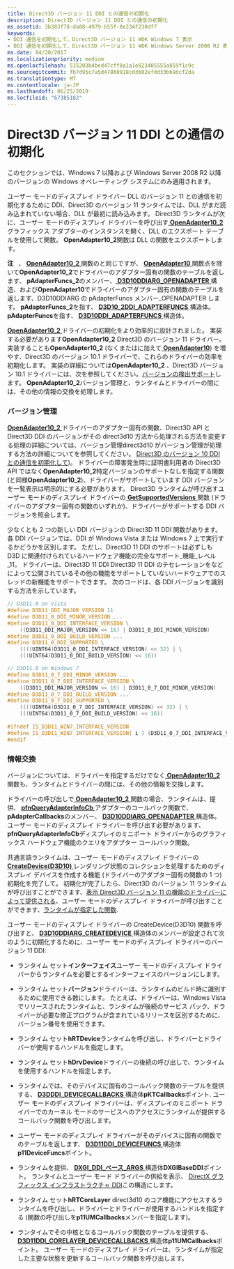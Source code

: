 ```yaml
---
title: Direct3D バージョン 11 DDI との通信の初期化
description: Direct3D バージョン 11 DDI との通信の初期化
ms.assetid: 3b383f78-da88-4979-b55f-8e234f230df7
keywords:
- DDI 通信を初期化して、Direct3D バージョン 11 WDK Windows 7 表示
- DDI 通信を初期化して、Direct3D バージョン 11 WDK Windows Server 2008 R2 表示
ms.date: 04/20/2017
ms.localizationpriority: medium
ms.openlocfilehash: 515203b4bed47cff8a1a1e823405555a859f1c9c
ms.sourcegitcommit: fb7d95c7a5d47860918cd3602efdd33b69dcf2da
ms.translationtype: MT
ms.contentlocale: ja-JP
ms.lasthandoff: 06/25/2019
ms.locfileid: "67385182"
---
```

# <a name="initializing-communication-with-the-direct3d-version-11-ddi"></a>Direct3D バージョン 11 DDI との通信の初期化


このセクションでは、Windows 7 以降および Windows Server 2008 R2 以降のバージョンの Windows オペレーティング システムにのみ適用されます。

ユーザー モードのディスプレイ ドライバー DLL のバージョン 11 との通信を初期化するために DDI、Direct3D のバージョン 11 ランタイムでは、DLL がまだ読み込まれていない場合、DLL が最初に読み込みます。 Direct3D ランタイムが次に、ユーザー モードのディスプレイ ドライバーを呼び出す[ **OpenAdapter10\_2** ](https://docs.microsoft.com/windows-hardware/drivers/ddi/content/d3d10umddi/nc-d3d10umddi-pfnd3d10ddi_openadapter)グラフィックス アダプターのインスタンスを開く、DLL のエクスポート テーブルを使用して関数。 **OpenAdapter10\_2**関数は DLL の関数をエクスポートします。

**注**   、 [ **OpenAdapter10\_2** ](https://docs.microsoft.com/windows-hardware/drivers/ddi/content/d3d10umddi/nc-d3d10umddi-pfnd3d10ddi_openadapter)関数のと同じですが、 [ **OpenAdapter10** ](https://docs.microsoft.com/windows-hardware/drivers/ddi/content/d3d10umddi/nc-d3d10umddi-pfnd3d10ddi_openadapter)関数点を除いて**OpenAdapter10\_2**でドライバーのアダプター固有の関数のテーブルを返します、 **pAdapterFuncs\_2**のメンバー、[ **D3D10DDIARG\_OPENADAPTER** ](https://docs.microsoft.com/windows-hardware/drivers/ddi/content/d3d10umddi/ns-d3d10umddi-d3d10ddiarg_openadapter)構造、および**OpenAdapter10**でドライバーのアダプター固有の関数のテーブルを返します、D3D10DDIARG の pAdapterFuncs メンバー\_OPENADAPTER します。 **pAdapterFuncs\_2**を指す、 [ **D3D10\_2DDI\_ADAPTERFUNCS** ](https://docs.microsoft.com/windows-hardware/drivers/ddi/content/d3d10umddi/ns-d3d10umddi-d3d10_2ddi_adapterfuncs)構造体。**pAdapterFuncs**を指す、 [ **D3D10DDI\_ADAPTERFUNCS** ](https://docs.microsoft.com/windows-hardware/drivers/ddi/content/d3d10umddi/ns-d3d10umddi-d3d10ddi_adapterfuncs)構造体。

 

[**OpenAdapter10\_2** ](https://docs.microsoft.com/windows-hardware/drivers/ddi/content/d3d10umddi/nc-d3d10umddi-pfnd3d10ddi_openadapter)ドライバーの初期化をより効率的に設計されました。 実装する必要があります**OpenAdapter10\_2** Direct3D のバージョン 11 ドライバー。 実装することも**OpenAdapter10\_2** (なくまたはに加えて[ **OpenAdapter10**](https://docs.microsoft.com/windows-hardware/drivers/ddi/content/d3d10umddi/nc-d3d10umddi-pfnd3d10ddi_openadapter)) を増やす、Direct3D のバージョン 10.1 ドライバーで、これらのドライバーの効率を初期化します。 実装の詳細については**OpenAdapter10\_2** 、Direct3D バージョン 10.1 ドライバーには、次を参照してください。[バージョンの検出サポート](version-discovery-support.md)します。 **OpenAdapter10\_2**バージョン管理と、ランタイムとドライバーの間には、その他の情報の交換を処理します。

### <a name="span-idversioningspanspan-idversioningspanversioning"></a><span id="versioning"></span><span id="VERSIONING"></span>バージョン管理

[**OpenAdapter10\_2** ](https://docs.microsoft.com/windows-hardware/drivers/ddi/content/d3d10umddi/nc-d3d10umddi-pfnd3d10ddi_openadapter)ドライバーのアダプター固有の関数、Direct3D API と Direct3D DDI のバージョンがその direct3d10 方法から処理される方法を変更する処理の詳細については、バージョン管理direct3d10 がバージョン管理が処理する方法の詳細についてを参照してください。 [Direct3D のバージョン 10 DDI との通信を初期化して](initializing-communication-with-the-direct3d-version-10-ddi.md))。 ドライバーの障害発生時に証明書利用者の Direct3D API ではなく**OpenAdapter10\_2**特定バージョンのサポートなしを指定する関数 (と同様**OpenAdapter10\_2**)、ドライバーがサポートしています DDI バージョンを一覧表示は明示的にする必要があります。 Direct3D ランタイムが呼び出すユーザー モードのディスプレイ ドライバーの[ **GetSupportedVersions** ](https://docs.microsoft.com/windows-hardware/drivers/ddi/content/d3d10umddi/nc-d3d10umddi-pfnd3d10_2ddi_getsupportedversions)関数 (ドライバーのアダプター固有の関数のいずれか)、ドライバーがサポートする DDI バージョンを照会します。

少なくとも 2 つの新しい DDI バージョンの Direct3D 11 DDI 関数があります。 各 DDI バージョンでは、DDI が Windows Vista または Windows 7 上で実行するかどうかを区別します。 ただし、Direct3D 11 DDI のサポートは必ずしも D3D に関連付けられているハードウェア機能の完全なサポート\_機能\_レベル\_11。 ドライバーは、Direct3D 11 DDI Direct3D 11 DDI のテセレーションをなどによって公開されているその他の機能をサポートしていないハードウェアでのスレッドの新機能をサポートできます。 次のコードは、各 DDI バージョンを識別する方法を示しています。

```cpp
// D3D11.0 on Vista
#define D3D11_DDI_MAJOR_VERSION 11
#define D3D11_0_DDI_MINOR_VERSION ...
#define D3D11_0_DDI_INTERFACE_VERSION \
    ((D3D11_DDI_MAJOR_VERSION << 16) | D3D11_0_DDI_MINOR_VERSION)
#define D3D11_0_DDI_BUILD_VERSION ...
#define D3D11_0_DDI_SUPPORTED \
    ((((UINT64)D3D11_0_DDI_INTERFACE_VERSION) << 32) | \
    (((UINT64)D3D11_0_DDI_BUILD_VERSION) << 16))

// D3D11.0 on Windows 7
#define D3D11_0_7_DDI_MINOR_VERSION ...
#define D3D11_0_7_DDI_INTERFACE_VERSION \
    ((D3D11_DDI_MAJOR_VERSION << 16) | D3D11_0_7_DDI_MINOR_VERSION)
#define D3D11_0_7_DDI_BUILD_VERSION ...
#define D3D11_0_7_DDI_SUPPORTED \
    ((((UINT64)D3D11_0_7_DDI_INTERFACE_VERSION) << 32) | \
    (((UINT64)D3D11_0_7_DDI_BUILD_VERSION) << 16))
 
#ifndef IS_D3D11_WIN7_INTERFACE_VERSION
#define IS_D3D11_WIN7_INTERFACE_VERSION( i ) (D3D11_0_7_DDI_INTERFACE_VERSION == i)
#endif 
```

### <a name="span-idinformationexchangespanspan-idinformationexchangespaninformation-exchange"></a><span id="information_exchange"></span><span id="INFORMATION_EXCHANGE"></span>情報交換

バージョンについては、ドライバーを指定するだけでなく[ **OpenAdapter10\_2** ](https://docs.microsoft.com/windows-hardware/drivers/ddi/content/d3d10umddi/nc-d3d10umddi-pfnd3d10ddi_openadapter)関数も、ランタイムとドライバーの間には、その他の情報を交換します。

ドライバーの呼び出しで[ **OpenAdapter10\_2** ](https://docs.microsoft.com/windows-hardware/drivers/ddi/content/d3d10umddi/nc-d3d10umddi-pfnd3d10ddi_openadapter)関数の場合、ランタイムは、提供、 [ **pfnQueryAdapterInfoCb** ](https://docs.microsoft.com/windows-hardware/drivers/ddi/content/d3dumddi/nc-d3dumddi-pfnd3dddi_queryadapterinfocb)アダプターのコールバック関数で、 **pAdapterCallbacks**のメンバー、 [ **D3D10DDIARG\_OPENADAPTER** ](https://docs.microsoft.com/windows-hardware/drivers/ddi/content/d3d10umddi/ns-d3d10umddi-d3d10ddiarg_openadapter)構造体。 ユーザー モードのディスプレイ ドライバーを呼び出す必要があります、 **pfnQueryAdapterInfoCb**ディスプレイのミニポート ドライバーからのグラフィックス ハードウェア機能のクエリをアダプター コールバック関数。

共通言語ランタイムは、ユーザー モードのディスプレイ ドライバーの[ **CreateDevice(D3D10)** ](https://docs.microsoft.com/windows-hardware/drivers/ddi/content/d3d10umddi/nc-d3d10umddi-pfnd3d10ddi_createdevice)レンダリング状態のコレクションを処理するためのディスプレイ デバイスを作成する機能 (ドライバーのアダプター固有の関数の 1 つ)初期化を完了して。 初期化が完了したら、Direct3D のバージョン 11 ランタイムが呼び出すことができます、[表示 Direct3D バージョン 11 の機能のドライバーによって提供される](https://docs.microsoft.com/windows-hardware/drivers/ddi/content/index)、ユーザー モードのディスプレイ ドライバーが呼び出すことができます、[ランタイムが指定した関数](https://docs.microsoft.com/windows-hardware/drivers/ddi/content/index).

ユーザー モードのディスプレイ ドライバーの CreateDevice(D3D10) 関数を呼び出すと、 [ **D3D10DDIARG\_CREATEDEVICE** ](https://docs.microsoft.com/windows-hardware/drivers/ddi/content/d3d10umddi/ns-d3d10umddi-d3d10ddiarg_createdevice)構造体のメンバーが設定されて次のように初期化するために、ユーザー モードのディスプレイ ドライバーのバージョン 11 DDI:

-   ランタイム セット**インターフェイス**ユーザー モードのディスプレイ ドライバーからランタイムを必要とするインターフェイスのバージョンにします。

-   ランタイム セット**バージョン**ドライバーは、ランタイムのビルド時に識別するために使用できる数にします。 たとえば、ドライバーは、Windows Vista でリリースされたランタイムと、ランタイムが後続のサービス パック、ドライバーが必要な修正プログラムが含まれているリリースを区別するために、バージョン番号を使用できます。

-   ランタイム セット**hRTDevice**ランタイムを呼び出し、ドライバーとドライバーが使用するハンドルを指定します。

-   ランタイム セット**hDrvDevice**ドライバーの後続の呼び出しで、ランタイムを使用するハンドルを指定します。

-   ランタイムでは、そのデバイスに固有のコールバック関数のテーブルを提供する、 [ **D3DDDI\_DEVICECALLBACKS** ](https://docs.microsoft.com/windows-hardware/drivers/ddi/content/d3dumddi/ns-d3dumddi-_d3dddi_devicecallbacks)構造体**pKTCallbacks**ポイント. ユーザー モードのディスプレイ ドライバーは、ディスプレイのミニポート ドライバーでのカーネル モードのサービスへのアクセスにランタイムが提供するコールバック関数を呼び出します。

-   ユーザー モードのディスプレイ ドライバーがそのデバイスに固有の関数でのテーブルを返します、 [ **D3D11DDI\_DEVICEFUNCS** ](https://docs.microsoft.com/windows-hardware/drivers/ddi/content/d3d10umddi/ns-d3d10umddi-d3d11ddi_devicefuncs)構造体**p11DeviceFuncs**ポイント。

-   ランタイムを提供、 [ **DXGI\_DDI\_ベース\_ARGS** ](https://docs.microsoft.com/windows-hardware/drivers/ddi/content/dxgiddi/ns-dxgiddi-dxgi_ddi_base_args)構造体**DXGIBaseDDI**ポイント。 ランタイムとユーザー モード ドライバーの供給を表示、 [DirectX グラフィックス インフラストラクチャ DDI](directx-graphics-infrastructure-ddi.md)この構造にします。

-   ランタイム セット**hRTCoreLayer** direct3d10 のコア機能にアクセスするランタイムを呼び出し、ドライバーとドライバーが使用するハンドルを指定する (関数の呼び出しを**p11UMCallbacks**メンバーを指定します)。

-   ランタイムでその中核となるコールバック関数のテーブルを提供する、 [ **D3D11DDI\_CORELAYER\_DEVICECALLBACKS** ](https://docs.microsoft.com/windows-hardware/drivers/ddi/content/d3d10umddi/ns-d3d10umddi-d3d11ddi_corelayer_devicecallbacks)構造体**p11UMCallbacks**ポイント。 ユーザー モードのディスプレイ ドライバーは、ランタイムが指定した主要な状態を更新するコールバック関数を呼び出します。

 

 





